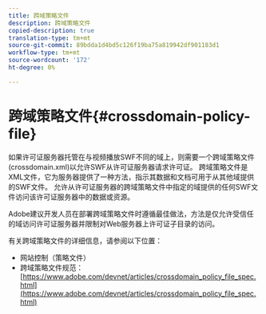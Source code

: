 ```yaml
---
title: 跨域策略文件
description: 跨域策略文件
copied-description: true
translation-type: tm+mt
source-git-commit: 89bdda1d4bd5c126f19ba75a819942df901183d1
workflow-type: tm+mt
source-wordcount: '172'
ht-degree: 0%

---
```



# 跨域策略文件{#crossdomain-policy-file}

如果许可证服务器托管在与视频播放SWF不同的域上，则需要一个跨域策略文件(crossdomain.xml)以允许SWF从许可证服务器请求许可证。 跨域策略文件是XML文件，它为服务器提供了一种方法，指示其数据和文档可用于从其他域提供的SWF文件。 允许从许可证服务器的跨域策略文件中指定的域提供的任何SWF文件访问该许可证服务器中的数据或资源。

Adobe建议开发人员在部署跨域策略文件时遵循最佳做法，方法是仅允许受信任的域访问许可证服务器并限制对Web服务器上许可证子目录的访问。

有关跨域策略文件的详细信息，请参阅以下位置：

* 网站控制（策略文件）
* 跨域策略文件规范：[https://www.adobe.com/devnet/articles/crossdomain_policy_file_spec.html](https://www.adobe.com/devnet/articles/crossdomain_policy_file_spec.html)

